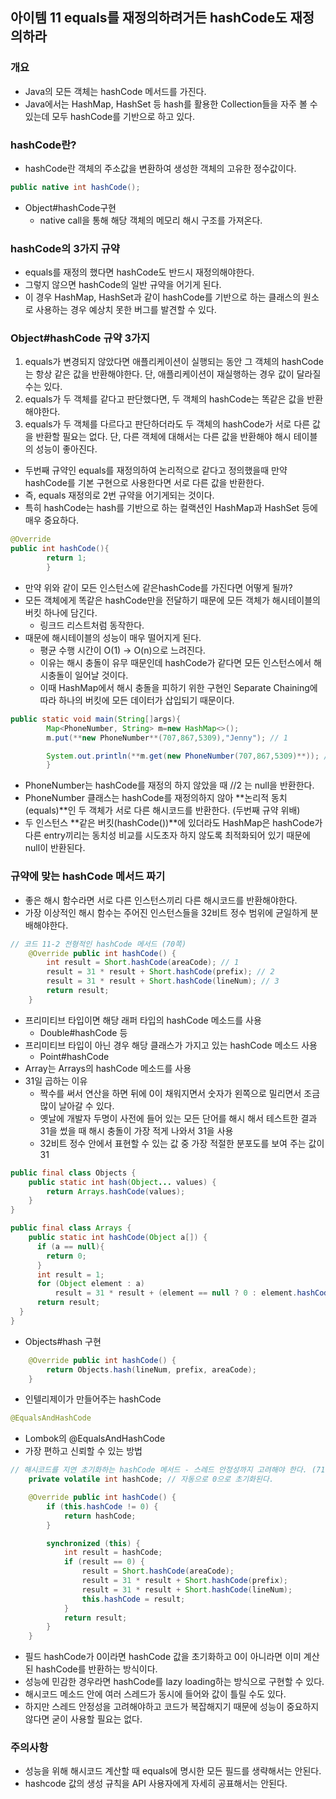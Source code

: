 ## 아이템 11 equals를 재정의하려거든 hashCode도 재정의하라

### 개요

- Java의 모든 객체는 hashCode 메서드를 가진다.
- Java에서는 HashMap, HashSet 등 hash를 활용한 Collection들을 자주 볼 수 있는데 모두 hashCode를 기반으로 하고 있다.

### hashCode란?

- hashCode란 객체의 주소값을 변환하여 생성한 객체의 고유한 정수값이다.

```java
public native int hashCode();
```

- Object#hashCode구현
    - native call을 통해 해당 객체의 메모리 해시 구조를 가져온다.

### hashCode의 3가지 규약

- equals를 재정의 했다면 hashCode도 반드시 재정의해야한다.
- 그렇지 않으면 hashCode의 일반 규약을 어기게 된다.
- 이 경우 HashMap, HashSet과 같이 hashCode를 기반으로 하는 클래스의 원소로 사용하는 경우 예상치 못한 버그를 발견할 수 있다.

### Object#hashCode 규약 3가지

1. equals가 변경되지 않았다면 애플리케이션이 실행되는 동안 그 객체의 hashCode는 항상 같은 값을 반환해야한다. 단, 애플리케이션이 재실행하는 경우 값이 달라질 수는 있다.
2. equals가 두 객체를 같다고 판단했다면, 두 객체의 hashCode는 똑같은 값을 반환해야한다.
3. equals가 두 객체를 다르다고 판단하더라도 두 객체의 hashCode가 서로 다른 값을 반환할 필요는 없다. 단, 다른 객체에 대해서는 다른 값을 반환해야 해시 테이블의 성능이 좋아진다.

- 두번째 규약인 equals를 재정의하여 논리적으로 같다고 정의했을때 만약 hashCode를 기본 구현으로 사용한다면 서로 다른 값을 반환한다.
- 즉, equals 재정의로 2번 규약을 어기게되는 것이다.
- 특히 hashCode는 hash를 기반으로 하는 컬랙션인 HashMap과 HashSet 등에 매우 중요하다.

```java
@Override
public int hashCode(){
        return 1;
        }
```

- 만약 위와 같이 모든 인스턴스에 같은hashCode를 가진다면 어떻게 될까?
- 모든 객체에게 똑같은 hashCode만을 전달하기 때문에 모든 객체가 해시테이블의 버킷 하나에 담긴다.
    - 링크드 리스트처럼 동작한다.
- 때문에 해시테이블의 성능이 매우 떨어지게 된다.
    - 평균 수행 시간이 O(1) → O(n)으로 느려진다.
    - 이유는 해시 충돌이 유무 때문인데 hashCode가 같다면 모든 인스턴스에서 해시충돌이 일어날 것이다.
    - 이때 HashMap에서 해시 충돌을 피하기 위한 구현인 Separate Chaining에 따라 하나의 버킷에 모든 데이터가 삽입되기 때문이다.

```java
public static void main(String[]args){
        Map<PhoneNumber, String> m=new HashMap<>();
        m.put(**new PhoneNumber**(707,867,5309),"Jenny"); // 1

        System.out.println(**m.get(new PhoneNumber(707,867,5309)**)); // 2, null 반환
        }
```
- PhoneNumber는 hashCode를 재정의 하지 않았을 때 //2 는 null을 반환한다.
- PhoneNumber 클래스는 hashCode를 재정의하지 않아 **논리적 동치(equals)**인 두 객체가 서로 다른 해시코드를 반환한다. (두번째 규약 위배)
- 두 인스턴스 **같은 버킷(hashCode())**에 있더라도 HashMap은 hashCode가 다른 entry끼리는 동치성 비교를 시도초자 하지 않도록 최적화되어 있기 때문에 null이 반환된다.

### 규약에 맞는 hashCode 메서드 짜기
- 좋은 해시 함수라면 서로 다른 인스턴스끼리 다른 해시코드를 반환해야한다.
- 가장 이상적인 해시 함수는 주어진 인스턴스들을 32비트 정수 범위에 균일하게 분배해야한다.

```java
// 코드 11-2 전형적인 hashCode 메서드 (70쪽)
    @Override public int hashCode() {
        int result = Short.hashCode(areaCode); // 1
        result = 31 * result + Short.hashCode(prefix); // 2
        result = 31 * result + Short.hashCode(lineNum); // 3
        return result;
    }
```
- 프리미티브 타입이면 해당 래퍼 타입의 hashCode 메소드를 사용
  - Double#hashCode 등
- 프리미티브 타입이 아닌 경우 해당 클래스가 가지고 있는 hashCode 메소드 사용
  - Point#hashCode
- Array는 Arrays의 hashCode 메소드를 사용
- 31일 곱하는 이유
  - 짝수를 써서 연산을 하면 뒤에 0이 채워지면서 숫자가 왼쪽으로 밀리면서 조금 많이 날아갈 수 있다.
  - 옛날에 개발자 두명이 사전에 들어 있는 모든 단어를 해시 해서 테스트한 결과 31을 썼을 때 해시 충돌이 가장 적게 나와서 31을 사용
  - 32비트 정수 안에서 표현할 수 있는 값 중 가장 적절한 분포도를 보여 주는 값이 31

```java
public final class Objects {
	public static int hash(Object... values) {
	    return Arrays.hashCode(values);
	}
}

public final class Arrays {
	public static int hashCode(Object a[]) {
      if (a == null){
        return 0;
      }
      int result = 1;
      for (Object element : a)
          result = 31 * result + (element == null ? 0 : element.hashCode());
      return result;
  }
}
```
- Objects#hash 구현

```java
    @Override public int hashCode() {
        return Objects.hash(lineNum, prefix, areaCode);
    }
```
- 인텔리제이가 만들어주는 hashCode

```java
@EqualsAndHashCode
```
- Lombok의 @EqualsAndHashCode
- 가장 편하고 신뢰할 수 있는 방법

```java
// 해시코드를 지연 초기화하는 hashCode 메서드 - 스레드 안정성까지 고려해야 한다. (71쪽)
    private volatile int hashCode; // 자동으로 0으로 초기화된다.

    @Override public int hashCode() {
        if (this.hashCode != 0) {
            return hashCode;
        }

        synchronized (this) {
            int result = hashCode;
            if (result == 0) {
                result = Short.hashCode(areaCode);
                result = 31 * result + Short.hashCode(prefix);
                result = 31 * result + Short.hashCode(lineNum);
                this.hashCode = result;
            }
            return result;
        }
    }
```
- 필드 hashCode가 0이라면 hashCode 값을 초기화하고 0이 아니라면 이미 계산된 hashCode를 반환하는 방식이다.
- 성능에 민감한 경우라면 hashCode를 lazy loading하는 방식으로 구현할 수 있다.
- 해시코드 메소드 안에 여러 스레드가 동시에 들어와 값이 틀릴 수도 있다.
- 하지만 스레드 안정성을 고려해야하고 코드가 복잡해지기 때문에 성능이 중요하지 않다면 굳이 사용할 필요는 없다.

### 주의사항
- 성능을 위해 해시코드 계산할 때 equals에 명시한 모든 필드를 생략해서는 안된다.
- hashcode 값의 생성 규칙을 API 사용자에게 자세히 공표해서는 안된다.
